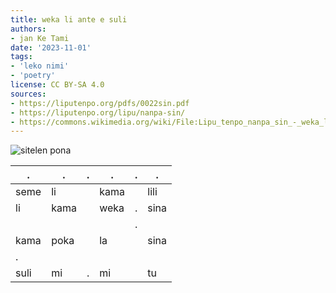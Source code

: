 ```yaml
---
title: weka li ante e suli
authors:
- jan Ke Tami
date: '2023-11-01'
tags:
- 'leko nimi'
- 'poetry'
license: CC BY-SA 4.0
sources:
- https://liputenpo.org/pdfs/0022sin.pdf
- https://liputenpo.org/lipu/nanpa-sin/
- https://commons.wikimedia.org/wiki/File:Lipu_tenpo_nanpa_sin_-_weka_li_ante_e_suli.png
---
```


![sitelen pona](https://upload.wikimedia.org/wikipedia/commons/f/f2/Lipu_tenpo_nanpa_sin_-_weka_li_ante_e_suli.png)

| .    | .    | .   | .    | .   | .    |
| ---- | ---- | --- | ---- | --- | ---- |
| seme | li   |     | kama |     | lili |
| li   | kama |     | weka | .   | sina |
|      |      |     |      | .   |
| kama | poka |     | la   |     | sina |
| .    |
| suli | mi   | .   | mi   |     | tu   |